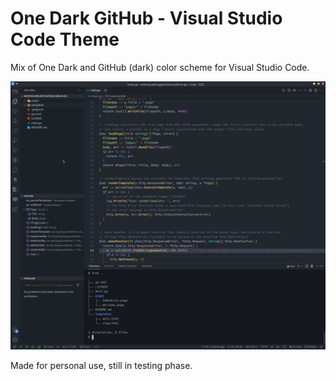 # One Dark GitHub - Visual Studio Code Theme

Mix of One Dark and GitHub (dark) color scheme for Visual Studio Code.

![Screenshot](./screenshot.png)

Made for personal use, still in testing phase.
